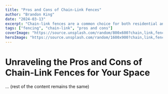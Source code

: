 ```yaml
---
title: "Pros and Cons of Chain-Link Fences"
author: "Brandon King"
date: "2024-03-13"
excerpt: "Chain-link fences are a common choice for both residential and commercial properties. Discover their benefits and drawbacks."
tags: ["fencing", "chain-link", "pros and cons"]
coverImage: "https://source.unsplash.com/random/800x600?chain,link,fence"
heroImage: "https://source.unsplash.com/random/1600x900?chain,link,fence"
---
```


# Unraveling the Pros and Cons of Chain-Link Fences for Your Space

... (rest of the content remains the same)